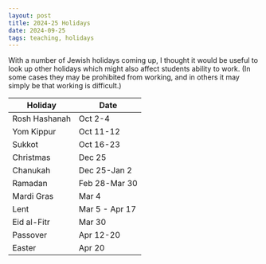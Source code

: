 ```yaml
---
layout: post
title: 2024-25 Holidays
date: 2024-09-25
tags: teaching, holidays
---
```


With a number of Jewish holidays coming up, I thought it would be useful to look up other holidays which might also affect students ability to work. (In some cases they may be prohibited from working, and in others it may simply be that working is difficult.)

| Holiday       | Date           |
| ------------- | -------------- |
| Rosh Hashanah | Oct 2-4        |
| Yom Kippur    | Oct 11-12      |
| Sukkot        | Oct 16-23      |
| Christmas     | Dec 25         |
| Chanukah      | Dec 25-Jan 2   |
| Ramadan       | Feb 28-Mar 30  |
| Mardi Gras    | Mar 4          |
| Lent          | Mar 5 - Apr 17 |
| Eid al-Fitr   | Mar 30         |
| Passover      | Apr 12-20      |
| Easter        | Apr 20         |

